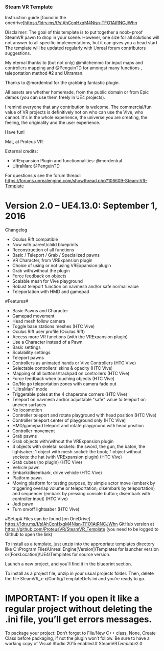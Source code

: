 ﻿### Steam VR Template ###

Instruction guide [found in the onedrive]https://1drv.ms/f/s!AhConHxqM4Nisn-TFO1AtRNCJWhn

Disclaimer: The goal of this template is to put together a noob-proof SteamVR pawn to drop in your scene. However, one size for all solutions will not answer to all specific implementations, but it can gives you a head start. The template will be updated regularly with Unreal forum contributors suggestions. 

My eternal thanks to (but not only) @mitchemmc for input maps and controllers mapping and @PenguinTD for amongst many functions , teleportation method #2 and Ultraman.

Thanks to @mordentral for the grabbing fantastic plugin.

All assets are whether homemade, from the public domain or from Epic demos (you can use them freely in UE4 projects).

I remind everyone that any contribution is welcome. The commercial/fun value of VR projects is definitively not on who can use the Vive, who cannot. It's in the whole experience, the universe you are creating, the feeling, the originality and the user experience.

Have fun!

Mat, at Proteus VR


External credits:
* VRExpansion Plugin and functionnalities: @mordentral
* UltraMan: @PenguinTD

For questions,s see the forum thread: https://forums.unrealengine.com/showthread.php?106609-Steam-VR-Template 

# Version 2.0 – UE4.13.0: September 1, 2016 #

Changelog

* Oculus Rift compatible
* Now with parent/child blueprints
* Reconstruction of all functions
* Basic / Teleport / Grab / Specialized pawns
* VR Character, from VRExpansion plugin
* Choice of using or not using VRExpansion plugin
* Grab with/without the plugin
* Force feedback on objects
* Scalable mesh for Vive playground
* Robust teleport function on navmesh and/or safe normal value
* Teleportation with HMD and gamepad



#Features#

*	Basic Pawns and Character
*	Gamepad movement
*	Head mesh follow camera
*	Toggle base stations meshes (HTC Vive)
*	Oculus Rift user profile (Oculus Rift)
*	Access more VR functions (with the VRExpansion plugin)
*	Use a Character instead of a Pawn
*	Basic settings
*	Scalability settings
*	Teleport pawns
*	Controllers as animated hands or Vive Controllers (HTC Vive)
*	Selectable controllers’ skins & opacity (HTC Vive)
*	Mapping of all buttons/trackpad on controllers (HTC Vive)
*	Force feedback when touching objects (HTC Vive)
*	Go/No go teleportation zones with camera fade out
*	“UltraMan” mode
*	Triggerable poles at the 4 chaperone corners (HTC Vive)
*	Teleport on navmesh and/or adjustable "safe" value to teleport on uneven surfaces
*	No locomotion
*	Controller teleport and rotate playground with head position (HTC Vive)
*	Controller teleport center of playground only (HTC Vive)
*	HMD/gamepad teleport and rotate playground with head position
*	Controller movement
*	Grab pawns
*	Grab objects with/without the VRExpansion plugin
*	4 objects with skeletal sockets: the sword, the gun, the baton, the lightsaber; 1 object with mesh socket: the book; 1 object without sockets: the hat (with VRExpansion plugin) (HTC Vive)
*	Grab cubes (no plugin) (HTC Vive)
*	Vehicle pawn
*	Embark/disembark, drive vehicle (HTC Vive)
*	Platform pawn
*	Moving platform for testing purpose, by simple actor move (embark by triggering overlap volume or teleportation; disembark by teleportation) and sequencer (embark by pressing console button; disembark with controller input) (HTC Vive)
*	Jedi pawn
*	Turn on/off lightsaber (HTC Vive)


#Setup#
Files can be found [on OneDrive] https://1drv.ms/f/s!AhConHxqM4Nisn-TFO1AtRNCJWhn
GitHub version at https://github.com/ProteusVR/SteamVR_Template (you need to be logged to Github to open the link) 

To install as a template, just unzip into the appropriate templates directory like C:\Program Files\Unreal Engine[Version]\Templates for launcher version or[ForkLocation]\UE4\Templates for source version. 

Launch a new project, and you'll find it in the blueprint section.

To install as a project file, unzip in your usual projects folder. Then, delete the file SteamVR_x-x/Config/TemplateDefs.ini and you’re ready to go.

# IMPORTANT: If you open it like a regular project without deleting the .ini file, you’ll get errors messages.

To package your project:
Don’t forget to File/New C++ class, None, Create Class before packaging, if not the plugin won’t follow. Be sure to have a working copy of Visual Studio 2015 enabled.#   S t e a m V R _ T e m p l a t e _ 2 . 0  
 